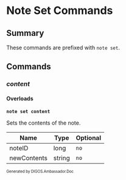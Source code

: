 ﻿Note Set Commands
=================
## Summary
These commands are prefixed with `note set`.

## Commands
### *content*
#### Overloads
**`note set content`**

Sets the contents of the note.

| Name | Type | Optional |
| --- | --- | --- |
| noteID | long | `no` |
| newContents | string | `no` |

<sub><sup>Generated by DIGOS.Ambassador.Doc</sup></sub>